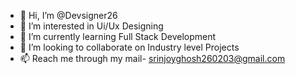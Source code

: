 - 👋 Hi, I’m @Devsigner26
- 👀 I’m interested in Ui/Ux Designing
- 🌱 I’m currently learning Full Stack Development
- 💞️ I’m looking to collaborate on Industry level Projects
- 📫 Reach me through my mail- srinjoyghosh260203@gmail.com

<!---
Devsigner26/Devsigner26 is a ✨ special ✨ repository because its `README.md` (this file) appears on your GitHub profile.
You can click the Preview link to take a look at your changes.
--->
